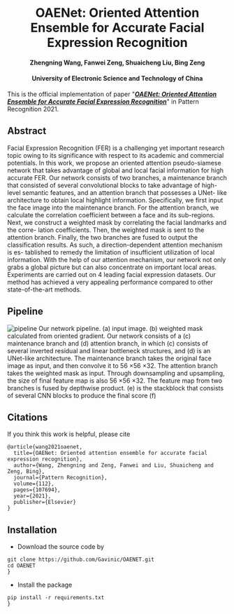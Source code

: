 # <center> OAENet: Oriented Attention Ensemble for Accurate Facial Expression Recognition

<h4 align="center">Zhengning Wang, Fanwei Zeng, Shuaicheng Liu, Bing Zeng</h4>
<h4 align="center">University of Electronic Science and Technology of China</h4>

This is the official implementation of paper "[***OAENet: Oriented Attention Ensemble for Accurate Facial Expression Recognition***](https://www.sciencedirect.com/science/article/abs/pii/S0031320320304970)" in Pattern Recognition 2021.

## Abstract
Facial Expression Recognition (FER) is a challenging yet important research topic owing to its significance with respect to its academic and commercial potentials. In this work, we propose an oriented attention pseudo-siamese network that takes advantage of global and local facial information for high accurate FER. Our network consists of two branches, a maintenance branch that consisted of several convolutional blocks to take advantage of high-level semantic features, and an attention branch that possesses a UNet- like architecture to obtain local highlight information. Specifically, we first input the face image into the maintenance branch. For the attention branch, we calculate the correlation coefficient between a face and its sub-regions. Next, we construct a weighted mask by correlating the facial landmarks and the corre- lation coefficients. Then, the weighted mask is sent to the attention branch. Finally, the two branches are fused to output the classification results. As such, a direction-dependent attention mechanism is es- tablished to remedy the limitation of insufficient utilization of local information. With the help of our attention mechanism, our network not only grabs a global picture but can also concentrate on important local areas. Experiments are carried out on 4 leading facial expression datasets. Our method has achieved a very appealing performance compared to other state-of-the-art methods.


## Pipeline
![pipeline](https://user-images.githubusercontent.com/1344482/181180943-f48794d7-c499-4919-8f8a-e53eecf3659d.JPG)
Our network pipeline. (a) input image. (b) weighted mask calculated from oriented gradient. Our network consists of a (c) maintenance branch and (d) attention branch, in which (c) consists of several inverted residual and linear bottleneck structures, and (d) is an UNet-like architecture. The maintenance branch takes the original face image as input, and then convolve it to 56 ×56 ×32. The attention branch takes the weighted mask as input. Through downsampling and upsampling, the size of final feature map is also 56 ×56 ×32. The feature map from two branches is fused by depthwise product. (e) is the stackblock that consists of several CNN blocks to produce the final score (f)


## Citations
If you think this work is helpful, please cite

```
@article{wang2021oaenet,
  title={OAENet: Oriented attention ensemble for accurate facial expression recognition},
  author={Wang, Zhengning and Zeng, Fanwei and Liu, Shuaicheng and Zeng, Bing},
  journal={Pattern Recognition},
  volume={112},
  pages={107694},
  year={2021},
  publisher={Elsevier}
}
```

## Installation
* Download the source code by
```
git clone https://github.com/Gavinic/OAENET.git
cd OAENET
}
```

* Install the package
```
pip install -r requirements.txt
}
```
